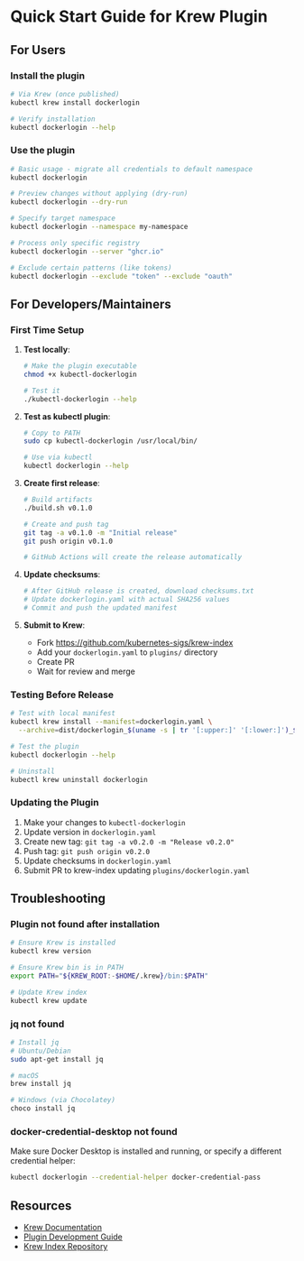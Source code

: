 # Quick Start Guide for Krew Plugin

## For Users

### Install the plugin

```bash
# Via Krew (once published)
kubectl krew install dockerlogin

# Verify installation
kubectl dockerlogin --help
```

### Use the plugin

```bash
# Basic usage - migrate all credentials to default namespace
kubectl dockerlogin

# Preview changes without applying (dry-run)
kubectl dockerlogin --dry-run

# Specify target namespace
kubectl dockerlogin --namespace my-namespace

# Process only specific registry
kubectl dockerlogin --server "ghcr.io"

# Exclude certain patterns (like tokens)
kubectl dockerlogin --exclude "token" --exclude "oauth"
```

## For Developers/Maintainers

### First Time Setup

1. **Test locally**:
   ```bash
   # Make the plugin executable
   chmod +x kubectl-dockerlogin
   
   # Test it
   ./kubectl-dockerlogin --help
   ```

2. **Test as kubectl plugin**:
   ```bash
   # Copy to PATH
   sudo cp kubectl-dockerlogin /usr/local/bin/
   
   # Use via kubectl
   kubectl dockerlogin --help
   ```

3. **Create first release**:
   ```bash
   # Build artifacts
   ./build.sh v0.1.0
   
   # Create and push tag
   git tag -a v0.1.0 -m "Initial release"
   git push origin v0.1.0
   
   # GitHub Actions will create the release automatically
   ```

4. **Update checksums**:
   ```bash
   # After GitHub release is created, download checksums.txt
   # Update dockerlogin.yaml with actual SHA256 values
   # Commit and push the updated manifest
   ```

5. **Submit to Krew**:
   - Fork https://github.com/kubernetes-sigs/krew-index
   - Add your `dockerlogin.yaml` to `plugins/` directory
   - Create PR
   - Wait for review and merge

### Testing Before Release

```bash
# Test with local manifest
kubectl krew install --manifest=dockerlogin.yaml \
  --archive=dist/dockerlogin_$(uname -s | tr '[:upper:]' '[:lower:]')_$(uname -m).tar.gz

# Test the plugin
kubectl dockerlogin --help

# Uninstall
kubectl krew uninstall dockerlogin
```

### Updating the Plugin

1. Make your changes to `kubectl-dockerlogin`
2. Update version in `dockerlogin.yaml`
3. Create new tag: `git tag -a v0.2.0 -m "Release v0.2.0"`
4. Push tag: `git push origin v0.2.0`
5. Update checksums in `dockerlogin.yaml`
6. Submit PR to krew-index updating `plugins/dockerlogin.yaml`

## Troubleshooting

### Plugin not found after installation

```bash
# Ensure Krew is installed
kubectl krew version

# Ensure Krew bin is in PATH
export PATH="${KREW_ROOT:-$HOME/.krew}/bin:$PATH"

# Update Krew index
kubectl krew update
```

### jq not found

```bash
# Install jq
# Ubuntu/Debian
sudo apt-get install jq

# macOS
brew install jq

# Windows (via Chocolatey)
choco install jq
```

### docker-credential-desktop not found

Make sure Docker Desktop is installed and running, or specify a different credential helper:

```bash
kubectl dockerlogin --credential-helper docker-credential-pass
```

## Resources

- [Krew Documentation](https://krew.sigs.k8s.io/)
- [Plugin Development Guide](https://krew.sigs.k8s.io/docs/developer-guide/)
- [Krew Index Repository](https://github.com/kubernetes-sigs/krew-index)
